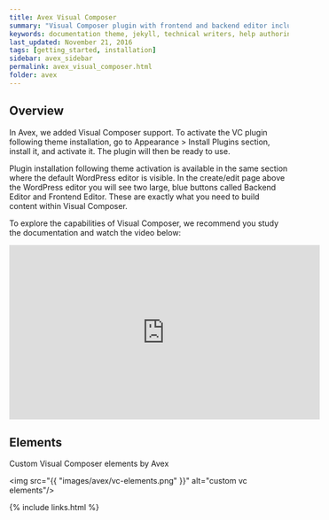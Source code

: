 ```yaml
---
title: Avex Visual Composer
summary: "Visual Composer plugin with frontend and backend editor included"
keywords: documentation theme, jekyll, technical writers, help authoring tools, hat replacements
last_updated: November 21, 2016
tags: [getting_started, installation]
sidebar: avex_sidebar
permalink: avex_visual_composer.html
folder: avex
---
```


## Overview

In Avex, we added Visual Composer support. To activate the VC plugin following theme installation, go to Appearance > Install Plugins section, install it, and activate it. The plugin will then be ready to use.

Plugin installation following theme activation is available in the same section where the default WordPress editor is visible. In the create/edit page above the WordPress editor you will see two large, blue buttons called Backend Editor and Frontend Editor. These are exactly what you need to build content within Visual Composer.

To explore the capabilities of Visual Composer, we recommend you study the documentation and watch the video below:

<iframe width="560" height="315" src="https://www.youtube.com/embed/AD2nshcKrBE" frameborder="0" allowfullscreen></iframe>

## Elements

Custom Visual Composer elements by Avex

<img src="{{ "images/avex/vc-elements.png" }}" alt="custom vc elements"/>

{% include links.html %}
